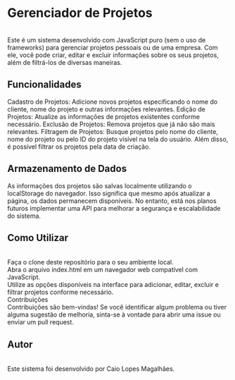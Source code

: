 <h1><b>Gerenciador de Projetos</b></h1><br>
Este é um sistema desenvolvido com JavaScript puro (sem o uso de frameworks) para gerenciar projetos pessoais ou de uma empresa. Com ele, você pode criar, editar e excluir informações sobre os seus projetos, além de filtrá-los de diversas maneiras.<br>

<h2>Funcionalidades</h2>
Cadastro de Projetos: Adicione novos projetos especificando o nome do cliente, nome do projeto e outras informações relevantes.
Edição de Projetos: Atualize as informações de projetos existentes conforme necessário.
Exclusão de Projetos: Remova projetos que já não são mais relevantes.
Filtragem de Projetos: Busque projetos pelo nome do cliente, nome do projeto ou pelo ID do projeto visível na tela do usuário. Além disso, é possível filtrar os projetos pela data de criação.<br>

<h2>Armazenamento de Dados</h2>
As informações dos projetos são salvas localmente utilizando o localStorage do navegador. Isso significa que mesmo após atualizar a página, os dados permanecem disponíveis. No entanto, está nos planos futuros implementar uma API para melhorar a segurança e escalabilidade do sistema.<br>

<h2>Como Utilizar</h2><br>
Faça o clone deste repositório para o seu ambiente local.<br>
Abra o arquivo index.html em um navegador web compatível com JavaScript.<br>
Utilize as opções disponíveis na interface para adicionar, editar, excluir e filtrar projetos conforme necessário.<br>
Contribuições<br>
Contribuições são bem-vindas! Se você identificar algum problema ou tiver alguma sugestão de melhoria, sinta-se à vontade para abrir uma issue ou enviar um pull request.<br>

<h2>Autor</h2><br>
Este sistema foi desenvolvido por Caio Lopes Magalhães. 
